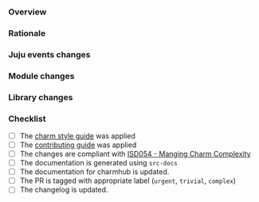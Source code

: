 <!--
Thank you for your interest in and contributing to Discourse Operator!
Please, provide some information about your PR before proceeding.
-->

<!-- Applicable spec: <link> -->

### Overview

<!-- A high level overview of the change -->

### Rationale

<!-- The reason the change is needed -->

### Juju events changes

<!-- Any changes to the juju events being observed (newly added, significantly modified or deleted) -->

### Module changes

<!-- Any high level changes to modules and why (Service, Observer, helper) -->

### Library changes

<!-- Any changes to charm libraries -->

### Checklist

- [ ] The [charm style guide](https://juju.is/docs/sdk/styleguide) was applied
- [ ] The [contributing guide](https://github.com/canonical/is-charms-contributing-guide) was applied
- [ ] The changes are compliant with [ISD054 - Manging Charm Complexity](https://discourse.charmhub.io/t/specification-isd014-managing-charm-complexity/11619)
- [ ] The documentation is generated using `src-docs`
- [ ] The documentation for charmhub is updated.
- [ ] The PR is tagged with appropriate label (`urgent`, `trivial`, `complex`)
- [ ] The changelog is updated.
<!-- Explanation for any unchecked items above -->
